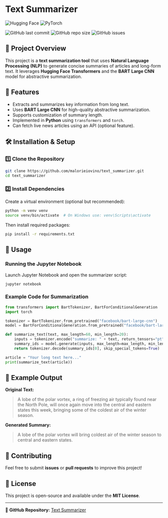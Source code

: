 # Text Summarizer

![Hugging Face](https://img.shields.io/badge/HuggingFace-🤗-yellow)
![PyTorch](https://img.shields.io/badge/PyTorch-red?logo=pytorch)

![GitHub last commit](https://img.shields.io/github/last-commit/malorieiovino/text_summarizer)
![GitHub repo size](https://img.shields.io/github/repo-size/malorieiovino/text_summarizer)
![GitHub issues](https://img.shields.io/github/issues/malorieiovino/text_summarizer)


## 📌 Project Overview
This project is a **text summarization tool** that uses **Natural Language Processing (NLP)** to generate concise summaries of articles and long-form text. It leverages **Hugging Face Transformers** and the **BART Large CNN** model for abstractive summarization.

## 🚀 Features
- Extracts and summarizes key information from long text.
- Uses **BART Large CNN** for high-quality abstractive summarization.
- Supports customization of summary length.
- Implemented in **Python** using `transformers` and `torch`.
- Can fetch live news articles using an API (optional feature).

## 🛠 Installation & Setup
### **1️⃣ Clone the Repository**
```sh
git clone https://github.com/malorieiovino/text_summarizer.git
cd text_summarizer
```

### **2️⃣ Install Dependencies**
Create a virtual environment (optional but recommended):
```sh
python -m venv venv
source venv/bin/activate  # On Windows use: venv\Scripts\activate
```
Then install required packages:
```sh
pip install -r requirements.txt
```

## 📜 Usage
### **Running the Jupyter Notebook**
Launch Jupyter Notebook and open the summarizer script:
```sh
jupyter notebook
```

### **Example Code for Summarization**
```python
from transformers import BartTokenizer, BartForConditionalGeneration
import torch

tokenizer = BartTokenizer.from_pretrained("facebook/bart-large-cnn")
model = BartForConditionalGeneration.from_pretrained("facebook/bart-large-cnn")

def summarize_text(text, max_length=60, min_length=20):
    inputs = tokenizer.encode("summarize: " + text, return_tensors="pt", max_length=512, truncation=True)
    summary_ids = model.generate(inputs, max_length=max_length, min_length=min_length, num_beams=5, length_penalty=2.0, early_stopping=True)
    return tokenizer.decode(summary_ids[0], skip_special_tokens=True)

article = "Your long text here..."
print(summarize_text(article))
```

## 📌 Example Output
**Original Text:**
> A lobe of the polar vortex, a ring of freezing air typically found near the North Pole, will once again move into the central and eastern states this week, bringing some of the coldest air of the winter season.

**Generated Summary:**
> A lobe of the polar vortex will bring coldest air of the winter season to central and eastern states.

## 🤝 Contributing
Feel free to submit **issues** or **pull requests** to improve this project!

## 📄 License
This project is open-source and available under the **MIT License**.

---
🔗 **GitHub Repository:** [Text Summarizer](https://github.com/malorieiovino/text_summarizer)

